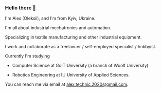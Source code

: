 ### Hello there 👋

I'm Alex (Oleksii), and I'm from Kyiv, Ukraine. 

I'm all about industrial mechatronics and automation.

Specializing in textile manufacturing and other industrial equipment. 

I work and collaborate as a freelancer / self-employed specialist / hobbyist.

Currently I'm studying 

- Computer Science at GoIT University (a branch of Woolf University) 

- Robotics Engineering at IU University of Applied Sciences.

You can reach me via email at alex.technic.2020@gmail.com.
